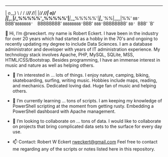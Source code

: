 

 _________ _________  __________ __________ ___  _______________ _________  _________ 
|    _o___)   \ /   \/   /_____//   /_____/|   |/____/   /_____/|    _o___)/__     __\
|___|\____\____|____/\___\%%%%%'\___\%%%%%'|___|\____\___\%%%%%'|___|\____\`%%|___|%%'
 `BB' `BBB'`BBBBBBB'  `BBBBBBBB' `BBBBBBBB'`BBB' `BBB'`BBBBBBBB' `BB' `BBB'    `B'    
                                                                                      
                                                                      
👋 Hi, I’m @rweckert. my name is Robert Eckert. I have been in the industry for over 20 years which had started as a hobby in the 70's and ongoing to recently updating my degree to include Data Sciences. I am a database administrator and developer with years of IT administration experience. My technology stack involves Apache, PHP, MySQL, SQLite, MSS, HTML/CSS/Bootstrap. Besides programming, I have an immense interest in music and nature as well as helping others.

- 👀 I’m interested in ... lots of things.
I enjoy nature, camping, biking, skateboarding, surfing, writing music. Hobbies include maps, reading, and mechanics. Dedicated loving dad. Huge fan of music and helping others.

- 🌱 I’m currently learning ... tons of scripts.
I am keeping my knowledge of PowerShell scripting at the moment from getting rusty. Embedding a PowerShell dashboard with Apache management.

- 💞️ I’m looking to collaborate on ... tons of data.
I would like to collaborate on projects that bring complicated data sets to the surface for every day use.

- 📫 Contact: Robert W Eckert  rweckert@gmail.com
Feel free to contact me regarding any of the scripts or notes listed here in this repository.

<!---
rweckert/rweckert is a ✨ special ✨ repository because its `README.md` (this file) appears on your GitHub profile.
You can click the Preview link to take a look at your changes.
--->

